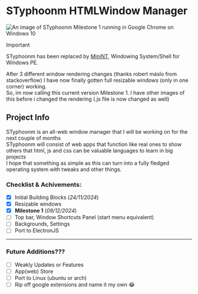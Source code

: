 # STyphoonm HTMLWindow Manager
![An image of STyphoonm Milestone 1 running in Google Chrome on Windows 10](https://github.com/user-attachments/assets/d8b99ffc-b62a-410b-b669-deea45d49d6f)

> [!IMPORTANT]
> STyphoonm has been replaced by [MiniNT](https://github.com/ugman21/minint), Windowing System/Shell for Windows PE.

After 3 different window rendering changes (thanks robert máslo from stackoverflow) I have now finally gotten full resizable windows (only in one corner) working.
<br>
So, im now calling this current version Milestone 1. I have other images of this before i changed the rendering (.js file is now changed as well)

## Project Info
STyphoonm is an all-web window manager that I will be working on for the next couple of months
<br>
STyphoonm will consist of web apps that function like real ones to show others that html, js and css can be valuable languages to learn in big projects
<br>
I hope that something as simple as this can turn into a fully fledged operating system with tweaks and other things.


### Checklist & Achivements:
- [X] Initial Building Blocks (_24/11/2024_)
- [X] Resizable windows
- [X] __Milestone 1__ (_09/12/2024_)
- [ ] Top bar, Window Shortcuts Panel (start menu equivalent)
- [ ] Backgrounds, Settings
- [ ] Port to ElectronJS
------------------------------------------------------------
### Future Additions???
- [ ] Weakly Updates or Features
- [ ] App(web) Store
- [ ] Port to Linux (ubuntu or arch)
- [ ] Rip off google extensions and name it my own 😂
